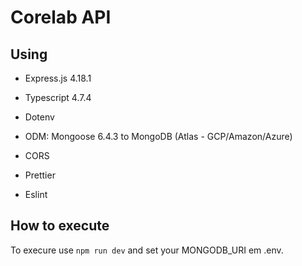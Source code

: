 # Corelab API

## Using

- Express.js 4.18.1

- Typescript 4.7.4

- Dotenv

- ODM: Mongoose 6.4.3 to MongoDB (Atlas - GCP/Amazon/Azure)

- CORS

- Prettier

- Eslint

## How to execute

To execure use `npm run dev` and set your MONGODB_URI em .env.
